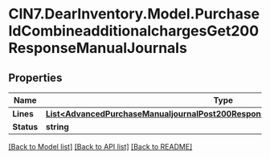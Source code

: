 # CIN7.DearInventory.Model.PurchaseIdCombineadditionalchargesGet200ResponseManualJournals

## Properties

| Name       | Type                                                                                                                                                                      | Description | Notes      |
| ---------- | ------------------------------------------------------------------------------------------------------------------------------------------------------------------------- | ----------- | ---------- |
| **Lines**  | [**List&lt;AdvancedPurchaseManualjournalPost200ResponseManualJournalsInnerLinesInner&gt;**](AdvancedPurchaseManualjournalPost200ResponseManualJournalsInnerLinesInner.md) |             | [optional] |
| **Status** | **string**                                                                                                                                                                |             | [optional] |

[[Back to Model list]](../README.md#documentation-for-models) [[Back to API list]](../README.md#documentation-for-api-endpoints) [[Back to README]](../README.md)
